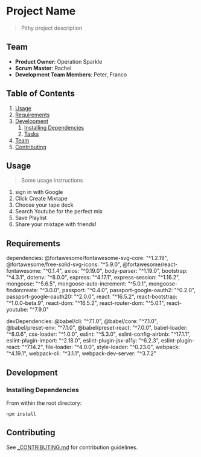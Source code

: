 # Project Name

> Pithy project description

## Team

  - __Product Owner__: Operation Sparkle
  - __Scrum Master__: Rachel
  - __Development Team Members__: Peter, Franco

## Table of Contents

1. [Usage](#Usage)
1. [Requirements](#requirements)
1. [Development](#development)
    1. [Installing Dependencies](#installing-dependencies)
    1. [Tasks](#tasks)
1. [Team](#team)
1. [Contributing](#contributing)

## Usage

> Some usage instructions
1. sign in with Google
  2. Click Create Mixtape
  3. Choose your tape deck
  4. Search Youtube for the perfect mix
  5. Save Playlist
  6. Share your mixtape with friends!

## Requirements
  dependencies:
    @fortawesome/fontawesome-svg-core: "^1.2.19",
    @fortawesome/free-solid-svg-icons: "^5.9.0",
    @fortawesome/react-fontawesome: "^0.1.4",
    axios: "^0.19.0",
    body-parser: "^1.19.0",
    bootstrap: "^4.3.1",
    dotenv: "^8.0.0",
    express: "^4.17.1",
    express-session: "^1.16.2",
    mongoose: "^5.6.5",
    mongoose-auto-increment: "^5.0.1",
    mongoose-findorcreate: "^3.0.0",
    passport: "^0.4.0",
    passport-google-oauth2: "^0.2.0",
    passport-google-oauth20: "^2.0.0",
    react: "^16.5.2",
    react-bootstrap: "^1.0.0-beta.9",
    react-dom: "^16.5.2",
    react-router-dom: "^5.0.1",
    react-youtube: "^7.9.0"

  devDependencies: 
    @babel/cli: "^7.1.0",
    @babel/core: "^7.1.0",
    @babel/preset-env: "^7.1.0",
    @babel/preset-react: "^7.0.0",
    babel-loader: "^8.0.6",
    css-loader: "^1.0.0",
    eslint: "^5.3.0",
    eslint-config-airbnb: "^17.1.1",
    eslint-plugin-import: "^2.18.0",
    eslint-plugin-jsx-a11y: "^6.2.3",
    eslint-plugin-react: "^7.14.2",
    file-loader: "^4.0.0",
    style-loader: "^0.23.0",
    webpack: "^4.19.1",
    webpack-cli: "^3.1.1",
    webpack-dev-server: "^3.7.2"
  

## Development

### Installing Dependencies

From within the root directory:

```
npm install
```


## Contributing

See [_CONTRIBUTING.md](CONTRIBUTING.md) for contribution guidelines.